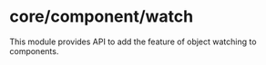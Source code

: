 # core/component/watch

This module provides API to add the feature of object watching to components.
